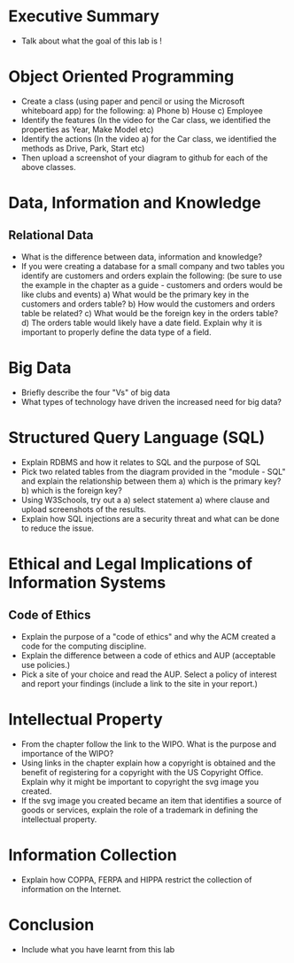 # Executive Summary
* Talk about what the goal of this lab is !
# Object Oriented Programming
* Create a class (using paper and pencil or using the Microsoft whiteboard app) for the following: a) Phone b) House c) Employee
* Identify the features (In the video for the Car class, we identified the properties as Year, Make Model etc)
* Identify the actions (In the video a) for the Car class, we identified the methods as Drive, Park, Start etc)
* Then upload a screenshot of your diagram to github for each of the above classes.
# Data, Information and Knowledge
## Relational Data
* What is the difference between data, information and knowledge?
* If you were creating a database for a small company and two tables you identify are customers and orders explain the following: (be sure to use the example in the chapter as a guide - customers and orders would be like clubs and events) a) What would be the primary key in the customers and orders table?
b) How would the customers and orders table be related?
c) What would be the foreign key in the orders table?
d) The orders table would likely have a date field. Explain why it is important to properly define the data type of a field.
# Big Data
* Briefly describe the four "Vs" of big data
* What types of technology have driven the increased need for big data?
# Structured Query Language (SQL)
* Explain RDBMS and how it relates to SQL and the purpose of SQL
* Pick two related tables from the diagram provided in the "module - SQL" and explain the relationship between them a) which is the primary key? b) which is the foreign key?
* Using W3Schools, try out a a) select statement a) where clause and upload screenshots of the results.
* Explain how SQL injections are a security threat and what can be done to reduce the issue.
# Ethical and Legal Implications of Information Systems
## Code of Ethics
* Explain the purpose of a "code of ethics" and why the ACM created a code for the computing discipline.
* Explain the difference between a code of ethics and AUP (acceptable use policies.)
* Pick a site of your choice and read the AUP. Select a policy of interest and report your findings (include a link to the site in your report.)
# Intellectual Property
* From the chapter follow the link to the WIPO. What is the purpose and importance of the WIPO?
* Using links in the chapter explain how a copyright is obtained and the benefit of registering for a copyright with the US Copyright Office. Explain why it might be important to copyright the svg image you created.
* If the svg image you created became an item that identifies a source of goods or services, explain the role of a trademark in defining the intellectual property.
# Information Collection
* Explain how COPPA, FERPA and HIPPA restrict the collection of information on the Internet.
# Conclusion
* Include what you have learnt from this lab
